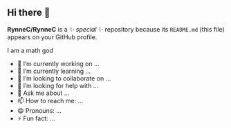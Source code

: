 ## Hi there 👋


**RynneC/RynneC** is a ✨ _special_ ✨ repository because its `README.md` (this file) appears on your GitHub profile.

I am a math god 

- 🔭 I’m currently working on ...
- 🌱 I’m currently learning ...
- 👯 I’m looking to collaborate on ...
- 🤔 I’m looking for help with ...
- 💬 Ask me about ...
- 📫 How to reach me: ...
- 😄 Pronouns: ...
- ⚡ Fun fact: ...
